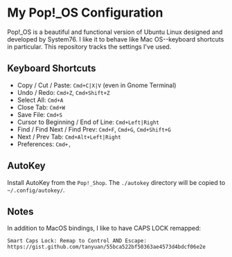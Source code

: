 # My Pop!_OS Configuration

Pop!_OS is a beautiful and functional version of Ubuntu Linux designed and developed by System76. I like it to behave like Mac OS--keyboard shortcuts in particular. This repository tracks the settings I've used.

## Keyboard Shortcuts

- Copy / Cut / Paste: `Cmd+C|X|V` (even in Gnome Terminal)
- Undo / Redo: `Cmd+Z`, `Cmd+Shift+Z`
- Select All: `Cmd+A`
- Close Tab: `Cmd+W`
- Save File: `Cmd+S`
- Cursor to Beginning / End of Line: `Cmd+Left|Right`
- Find / Find Next / Find Prev: `Cmd+F`, `Cmd+G`, `Cmd+Shift+G`
- Next / Prev Tab: `Cmd+Alt+Left|Right`
- Preferences: `Cmd+,`

## AutoKey

Install AutoKey from the `Pop!_Shop`. The `./autokey` directory will be copied to `~/.config/autokey/`.

## Notes

In addition to MacOS bindings, I like to have CAPS LOCK remapped:

    Smart Caps Lock: Remap to Control AND Escape:
    https://gist.github.com/tanyuan/55bca522bf50363ae4573d4bdcf06e2e

